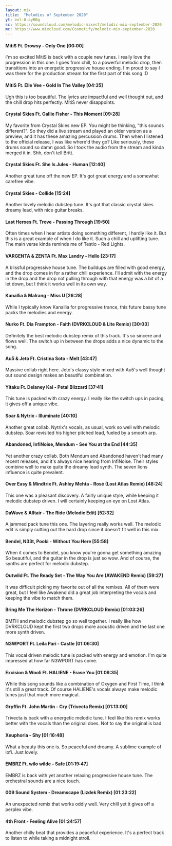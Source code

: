 ```yaml
---
layout: mix
title:  "Melodies of September 2020"
yt: eol-8-ayRBg 
sc: https://soundcloud.com/melodic-mixes7/melodic-mix-september-2020
mc: https://www.mixcloud.com/Cosmetify/melodic-mix-september-2020
---
```


#### MitiS Ft. Drowsy - Only One [00:00]
I'm so excited MitiS is back with a couple new tunes. I really love the progression in this one. I goes from chill, to a powerful melodic drop, then transitions into an energetic progressive house ending. I'm proud to say I was there for the production stream for the first part of this song :D

#### MitiS Ft. Elle Vee - Gold In The Valley [04:35]
Ugh this is too beautiful. The lyrics are impactful and well thought out, and the chill drop hits perfectly. MitiS never disappoints.

#### Crystal Skies Ft. Gallie Fisher - This Moment [09:28]
My favorite from Crystal Skies new EP. You might be thinking, "this sounds different?". So they did a live stream and played an older version as a preview, and it has these amazing percussion drums. Then when I listened to the official release, I was like where'd they go? Like seriously, these drums sound so damn good. So I took the audio from the stream and kinda merged it in. Shh, don't tell Britt.

#### Crystal Skies Ft. She Is Jules - Human [12:40]
Another great tune off the new EP. It's got great energy and a somewhat carefree vibe.

#### Crystal Skies - Collide [15:24]
Another lovely melodic dubstep tune. It's got that classic crystal skies dreamy lead, with nice guitar breaks.

#### Last Heroes Ft. Trove - Passing Through [19:50]
Often times when I hear artists doing something different, I hardly like it. But this is a great example of when I do like it. Such a chill and uplifting tune. The main verse kinda reminds me of Testio - Red Lights.

#### VARGENTA & ZENTA Ft. Max Landry - Hello [23:17]
A blissful progressive house tune. The buildups are filled with good energy, and the drop comes in for a rather chill experience. I'll admit with the energy in the drop and the drop not pulling through with that energy was a bit of a let down, but I think it works well in its own way.

#### Kanallia & Malrang - Miss U [26:28]
While I typically know Kanallia for progressive trance, this future bassy tune packs the melodies and energy.

#### Nurko Ft. Dia Frampton - Faith (DVRKCLOUD & Lite Remix) [30:03]
Definitely the best melodic dubstep remix of this track. It's so sincere and flows well. The switch up in between the drops adds a nice dynamic to the song.

#### Au5 & Jeto Ft. Cristina Soto - Melt [43:47]
Massive collab right here. Jeto's classy style mixed with Au5's well thought out sound design makes an beautiful combination.

#### Yitaku Ft. Delaney Kai - Petal Blizzard [37:41]
This tune is packed with crazy energy. I really like the switch ups in pacing, it gives off a unique vibe.

#### Soar & Nytrix - Illuminate [40:10]
Another great collab. Nytrix's vocals, as usual, work so well with melodic dubstep. Soar revisited his higher pitched lead, fueled by a smooth arp.

#### Abandoned, InfiNoise, Mendum - See You at the End [44:35]
Yet another crazy collab. Both Mendum and Abandoned haven't had many recent releases, and it's always nice hearing from InfiNoise. Their styles combine well to make quite the dreamy lead synth. The seven lions influence is quite prevalent.

#### Over Easy & Mindtrix Ft. Ashley Mehta - Rosé (Lost Atlas Remix) [48:24]
This one was a pleasant discovery. A fairly unique style, while keeping it melodic dubstep driven. I will certainly keeping an eye on Lost Atlas.

#### DaWave & Alltair - The Ride (Melodic Edit) [52:32]
A jammed pack tune this one. The layering really works well. The melodic edit is simply cutting out the hard drop since it doesn't fit well in this mix.

#### Bendel, N33t, Pooki - Without You Here [55:58]
When it comes to Bendel, you know you're gonna get something amazing. So beautiful, and the guitar in the drop is just so wow. And of course, the synths are perfect for melodic dubstep.

#### Outwild Ft. The Ready Set - The Way You Are (AWAKEND Remix) [59:27]
It was difficult picking my favorite out of all the remixes. All of them were great, but I feel like Awakend did a great job interpreting the vocals and keeping the vibe to match them.

#### Bring Me The Horizon - Throne (DVRKCLOUD Remix) [01:03:26]
BMTH and melodic dubstep go so well together. I really like how DVRKCLOUD kept the first two drops more acoustic driven and the last one more synth driven.

#### N3WPORT Ft. Leila Pari - Castle [01:06:30]
This vocal driven melodic tune is packed with energy and emotion. I'm quite impressed at how far N3WPORT has come.

#### Excision & Wooli Ft. HALIENE - Erase You [01:09:35]
While this song sounds like a combination of Oxygen and First Time, I think it's still a great track. Of course HALIENE's vocals always make melodic tunes just that much more magical.

#### Gryffin Ft. John Martin - Cry (Trivecta Remix) [01:13:00]
Trivecta is back with a energetic melodic tune. I feel like this remix works better with the vocals than the original does. Not to say the original is bad.

#### Xeuphoria - Shy [01:16:48]
What a beauty this one is. So peaceful and dreamy. A sublime example of lofi. Just lovely.

#### EMBRZ Ft. wilo wilde - Safe [01:19:47]
EMBRZ is back with yet another relaxing progressive house tune. The orchestral sounds are a nice touch.

#### 009 Sound System - Dreamscape (Lizdek Remix) [01:23:22]
An unexpected remix that works oddly well. Very chill yet it gives off a perplex vibe.

#### 4th Front - Feeling Alive [01:24:57]
Another chilly beat that provides a peaceful experience. It's a perfect track to listen to while taking a midnight stroll.